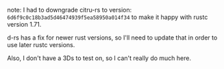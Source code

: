 note: I had to downgrade citru-rs to version:
`6d6f9c0c18b3ad5d46474939f5ea58950a014f34`
to make it happy with rustc version 1.71.

d-rs has a fix for newer rust versions, so I'll need to update that in order to use later rustc versions.

Also, I don't have a 3Ds to test on, so I can't really do much here.





